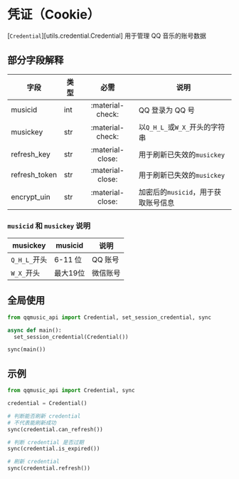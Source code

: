 # 凭证（Cookie）

[`Credential`][utils.credential.Credential] 用于管理 QQ 音乐的账号数据

## 部分字段解释

| 字段          | 类型 |       必需       | 说明                                |
| ------------- | ---- | :--------------: | ----------------------------------- |
| musicid       | int  | :material-check: | QQ 登录为 QQ 号                     |
| musickey      | str  | :material-check: | 以`Q_H_L_`或`W_X_`开头的字符串      |
| refresh_key   | str  | :material-close: | 用于刷新已失效的`musickey`          |
| refresh_token | str  | :material-close: | 用于刷新已失效的`musickey`          |
| encrypt_uin   | str  | :material-close: | 加密后的`musicid`，用于获取账号信息 |

### `musicid` 和 `musickey` 说明

| musickey     | musicid  | 说明     |
| ------------ | -------- | -------- |
| `Q_H_L_`开头 | 6-11 位  | QQ 账号  |
| `W_X_`开头   | 最大19位 | 微信账号 |

## 全局使用

```python
from qqmusic_api import Credential, set_session_credential, sync

async def main():
  set_session_credential(Credential())

sync(main())
```

## 示例

```python
from qqmusic_api import Credential, sync

credential = Credential()

# 判断能否刷新 credential
# 不代表能刷新成功
sync(credential.can_refresh())

# 判断 credential 是否过期
sync(credential.is_expired())

# 刷新 credential
sync(credential.refresh())
```
